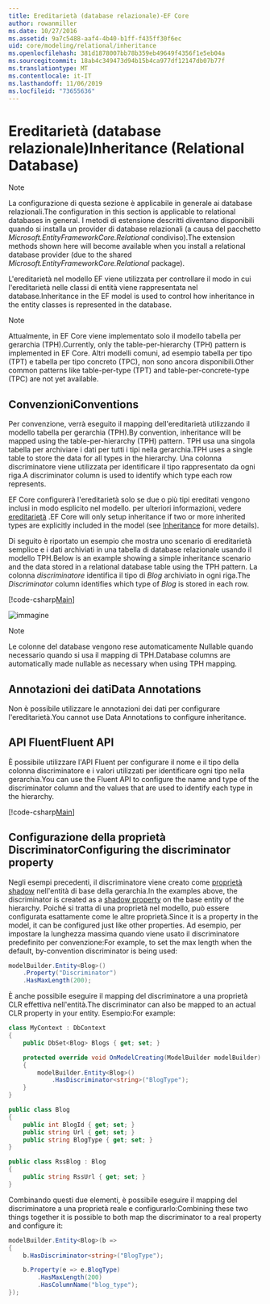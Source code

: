 ```yaml
---
title: Ereditarietà (database relazionale)-EF Core
author: rowanmiller
ms.date: 10/27/2016
ms.assetid: 9a7c5488-aaf4-4b40-b1ff-f435ff30f6ec
uid: core/modeling/relational/inheritance
ms.openlocfilehash: 381d1878007bb78b359eb49649f4356f1e5eb04a
ms.sourcegitcommit: 18ab4c349473d94b15b4ca977df12147db07b77f
ms.translationtype: MT
ms.contentlocale: it-IT
ms.lasthandoff: 11/06/2019
ms.locfileid: "73655636"
---
```

# <a name="inheritance-relational-database"></a><span data-ttu-id="f57b2-102">Ereditarietà (database relazionale)</span><span class="sxs-lookup"><span data-stu-id="f57b2-102">Inheritance (Relational Database)</span></span>

> [!NOTE]  
> <span data-ttu-id="f57b2-103">La configurazione di questa sezione è applicabile in generale ai database relazionali.</span><span class="sxs-lookup"><span data-stu-id="f57b2-103">The configuration in this section is applicable to relational databases in general.</span></span> <span data-ttu-id="f57b2-104">I metodi di estensione descritti diventano disponibili quando si installa un provider di database relazionali (a causa del pacchetto *Microsoft.EntityFrameworkCore.Relational* condiviso).</span><span class="sxs-lookup"><span data-stu-id="f57b2-104">The extension methods shown here will become available when you install a relational database provider (due to the shared *Microsoft.EntityFrameworkCore.Relational* package).</span></span>

<span data-ttu-id="f57b2-105">L'ereditarietà nel modello EF viene utilizzata per controllare il modo in cui l'ereditarietà nelle classi di entità viene rappresentata nel database.</span><span class="sxs-lookup"><span data-stu-id="f57b2-105">Inheritance in the EF model is used to control how inheritance in the entity classes is represented in the database.</span></span>

> [!NOTE]  
> <span data-ttu-id="f57b2-106">Attualmente, in EF Core viene implementato solo il modello tabella per gerarchia (TPH).</span><span class="sxs-lookup"><span data-stu-id="f57b2-106">Currently, only the table-per-hierarchy (TPH) pattern is implemented in EF Core.</span></span> <span data-ttu-id="f57b2-107">Altri modelli comuni, ad esempio tabella per tipo (TPT) e tabella per tipo concreto (TPC), non sono ancora disponibili.</span><span class="sxs-lookup"><span data-stu-id="f57b2-107">Other common patterns like table-per-type (TPT) and table-per-concrete-type (TPC) are not yet available.</span></span>

## <a name="conventions"></a><span data-ttu-id="f57b2-108">Convenzioni</span><span class="sxs-lookup"><span data-stu-id="f57b2-108">Conventions</span></span>

<span data-ttu-id="f57b2-109">Per convenzione, verrà eseguito il mapping dell'ereditarietà utilizzando il modello tabella per gerarchia (TPH).</span><span class="sxs-lookup"><span data-stu-id="f57b2-109">By convention, inheritance will be mapped using the table-per-hierarchy (TPH) pattern.</span></span> <span data-ttu-id="f57b2-110">TPH usa una singola tabella per archiviare i dati per tutti i tipi nella gerarchia.</span><span class="sxs-lookup"><span data-stu-id="f57b2-110">TPH uses a single table to store the data for all types in the hierarchy.</span></span> <span data-ttu-id="f57b2-111">Una colonna discriminatore viene utilizzata per identificare il tipo rappresentato da ogni riga.</span><span class="sxs-lookup"><span data-stu-id="f57b2-111">A discriminator column is used to identify which type each row represents.</span></span>

<span data-ttu-id="f57b2-112">EF Core configurerà l'ereditarietà solo se due o più tipi ereditati vengono inclusi in modo esplicito nel modello. per ulteriori informazioni, vedere [ereditarietà](../inheritance.md) .</span><span class="sxs-lookup"><span data-stu-id="f57b2-112">EF Core will only setup inheritance if two or more inherited types are explicitly included in the model (see [Inheritance](../inheritance.md) for more details).</span></span>

<span data-ttu-id="f57b2-113">Di seguito è riportato un esempio che mostra uno scenario di ereditarietà semplice e i dati archiviati in una tabella di database relazionale usando il modello TPH.</span><span class="sxs-lookup"><span data-stu-id="f57b2-113">Below is an example showing a simple inheritance scenario and the data stored in a relational database table using the TPH pattern.</span></span> <span data-ttu-id="f57b2-114">La colonna *discriminatore* identifica il tipo di *Blog* archiviato in ogni riga.</span><span class="sxs-lookup"><span data-stu-id="f57b2-114">The *Discriminator* column identifies which type of *Blog* is stored in each row.</span></span>

[!code-csharp[Main](../../../../samples/core/Modeling/Conventions/InheritanceDbSets.cs#Model)]

![immagine](_static/inheritance-tph-data.png)

>[!NOTE]
> <span data-ttu-id="f57b2-116">Le colonne del database vengono rese automaticamente Nullable quando necessario quando si usa il mapping di TPH.</span><span class="sxs-lookup"><span data-stu-id="f57b2-116">Database columns are automatically made nullable as necessary when using TPH mapping.</span></span>

## <a name="data-annotations"></a><span data-ttu-id="f57b2-117">Annotazioni dei dati</span><span class="sxs-lookup"><span data-stu-id="f57b2-117">Data Annotations</span></span>

<span data-ttu-id="f57b2-118">Non è possibile utilizzare le annotazioni dei dati per configurare l'ereditarietà.</span><span class="sxs-lookup"><span data-stu-id="f57b2-118">You cannot use Data Annotations to configure inheritance.</span></span>

## <a name="fluent-api"></a><span data-ttu-id="f57b2-119">API Fluent</span><span class="sxs-lookup"><span data-stu-id="f57b2-119">Fluent API</span></span>

<span data-ttu-id="f57b2-120">È possibile utilizzare l'API Fluent per configurare il nome e il tipo della colonna discriminatore e i valori utilizzati per identificare ogni tipo nella gerarchia.</span><span class="sxs-lookup"><span data-stu-id="f57b2-120">You can use the Fluent API to configure the name and type of the discriminator column and the values that are used to identify each type in the hierarchy.</span></span>

[!code-csharp[Main](../../../../samples/core/Modeling/FluentAPI/InheritanceTPHDiscriminator.cs#Inheritance)]

## <a name="configuring-the-discriminator-property"></a><span data-ttu-id="f57b2-121">Configurazione della proprietà Discriminator</span><span class="sxs-lookup"><span data-stu-id="f57b2-121">Configuring the discriminator property</span></span>

<span data-ttu-id="f57b2-122">Negli esempi precedenti, il discriminatore viene creato come [proprietà shadow](xref:core/modeling/shadow-properties) nell'entità di base della gerarchia.</span><span class="sxs-lookup"><span data-stu-id="f57b2-122">In the examples above, the discriminator is created as a [shadow property](xref:core/modeling/shadow-properties) on the base entity of the hierarchy.</span></span> <span data-ttu-id="f57b2-123">Poiché si tratta di una proprietà nel modello, può essere configurata esattamente come le altre proprietà.</span><span class="sxs-lookup"><span data-stu-id="f57b2-123">Since it is a property in the model, it can be configured just like other properties.</span></span> <span data-ttu-id="f57b2-124">Ad esempio, per impostare la lunghezza massima quando viene usato il discriminatore predefinito per convenzione:</span><span class="sxs-lookup"><span data-stu-id="f57b2-124">For example, to set the max length when the default, by-convention discriminator is being used:</span></span>

```C#
modelBuilder.Entity<Blog>()
    .Property("Discriminator")
    .HasMaxLength(200);
```

<span data-ttu-id="f57b2-125">È anche possibile eseguire il mapping del discriminatore a una proprietà CLR effettiva nell'entità.</span><span class="sxs-lookup"><span data-stu-id="f57b2-125">The discriminator can also be mapped to an actual CLR property in your entity.</span></span> <span data-ttu-id="f57b2-126">Esempio:</span><span class="sxs-lookup"><span data-stu-id="f57b2-126">For example:</span></span>

```C#
class MyContext : DbContext
{
    public DbSet<Blog> Blogs { get; set; }

    protected override void OnModelCreating(ModelBuilder modelBuilder)
    {
        modelBuilder.Entity<Blog>()
            .HasDiscriminator<string>("BlogType");
    }
}

public class Blog
{
    public int BlogId { get; set; }
    public string Url { get; set; }
    public string BlogType { get; set; }
}

public class RssBlog : Blog
{
    public string RssUrl { get; set; }
}
```

<span data-ttu-id="f57b2-127">Combinando questi due elementi, è possibile eseguire il mapping del discriminatore a una proprietà reale e configurarlo:</span><span class="sxs-lookup"><span data-stu-id="f57b2-127">Combining these two things together it is possible to both map the discriminator to a real property and configure it:</span></span>

```C#
modelBuilder.Entity<Blog>(b =>
{
    b.HasDiscriminator<string>("BlogType");

    b.Property(e => e.BlogType)
        .HasMaxLength(200)
        .HasColumnName("blog_type");
});
```
